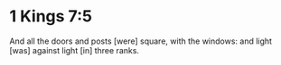 # 1 Kings 7:5

And all the doors and posts [were] square, with the windows: and light [was] against light [in] three ranks.